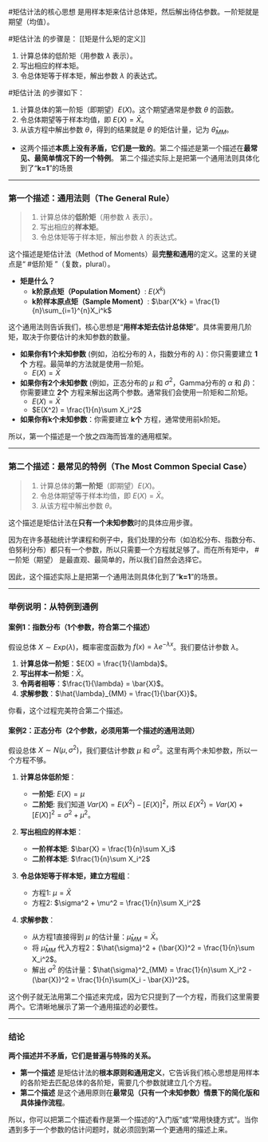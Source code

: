 #矩估计法的核心思想 是用样本矩来估计总体矩，然后解出待估参数。一阶矩就是期望（均值）。

#矩估计法 的步骤是： [[矩是什么矩的定义]]  
1.  计算总体的低阶矩（用参数 $\lambda$ 表示）。
2.  写出相应的样本矩。
3.  令总体矩等于样本矩，解出参数 $\lambda$ 的表达式。

#矩估计法 的步骤如下： 
1.  计算总体的第一阶矩（即期望）$E(X)$。这个期望通常是参数 $\theta$ 的函数。
2.  令总体期望等于样本均值，即 $E(X) = \bar{X}$。
3.  从该方程中解出参数 $\theta$，得到的结果就是 $\theta$ 的矩估计量，记为 $\hat{\theta}_{MM}$。

- 这两个描述**本质上没有矛盾，它们是一致的**。第二个描述是第一个描述在**最常见、最简单情况下的一个特例**。
	第二个描述实际上是把第一个通用法则具体化到了“**k=1**”的场景
---

### 第一个描述：通用法则（The General Rule）

> 1.  计算总体的**低阶矩**（用参数 $\lambda$ 表示）。
> 2.  写出相应的**样本矩**。
> 3.  令总体矩等于样本矩，解出参数 $\lambda$ 的表达式。

这个描述是矩估计法（Method of Moments）最**完整和通用**的定义。这里的关键点是“ #低阶矩 ”（复数，plural）。

-   **矩是什么？**
    -   **k阶原点矩（Population Moment）**: $E(X^k)$
    -   **k阶样本原点矩（Sample Moment）**: $\bar{X^k} = \frac{1}{n}\sum_{i=1}^{n}X_i^k$

这个通用法则告诉我们，核心思想是“**用样本矩去估计总体矩**”。具体需要用几阶矩，取决于你要估计的未知参数的数量。

-   **如果你有1个未知参数** (例如，泊松分布的 $\lambda$，指数分布的 $\lambda$)：你只需要建立 **1个** 方程。最简单的方法就是使用一阶矩。
    -   $E(X) = \bar{X}$
-   **如果你有2个未知参数** (例如，正态分布的 $\mu$ 和 $\sigma^2$，Gamma分布的 $\alpha$ 和 $\beta$)：你需要建立 **2个** 方程来解出这两个参数。通常我们会使用一阶矩和二阶矩。
    -   $E(X) = \bar{X}$
    -   $E(X^2) = \frac{1}{n}\sum X_i^2$
-   **如果你有k个未知参数**：你需要建立 **k个** 方程，通常使用前k阶矩。

所以，第一个描述是一个放之四海而皆准的通用框架。

---

### 第二个描述：最常见的特例（The Most Common Special Case）

> 1.  计算总体的**第一阶矩**（即期望）$E(X)$。
> 2.  令总体期望等于样本均值，即 $E(X) = \bar{X}$。
> 3.  从该方程中解出参数 $\theta$。

这个描述是矩估计法在**只有一个未知参数**时的具体应用步骤。

因为在许多基础统计学课程和例子中，我们处理的分布（如泊松分布、指数分布、伯努利分布）都只有一个参数，所以只需要一个方程就足够了。而在所有矩中， #一阶矩（期望） 是最直观、最简单的，所以我们自然会选择它。

因此，这个描述实际上是把第一个通用法则具体化到了“**k=1**”的场景。

---

### 举例说明：从特例到通例

#### 案例1：指数分布（1个参数，符合第二个描述）
假设总体 $X \sim Exp(\lambda)$，概率密度函数为 $f(x) = \lambda e^{-\lambda x}$。我们要估计参数 $\lambda$。

1.  **计算总体一阶矩**：$E(X) = \frac{1}{\lambda}$。
2.  **写出样本一阶矩**：$\bar{X}$。
3.  **令两者相等**：$\frac{1}{\lambda} = \bar{X}$。
4.  **求解参数**：$\hat{\lambda}_{MM} = \frac{1}{\bar{X}}$。

你看，这个过程完美符合第二个描述。

#### 案例2：正态分布（2个参数，必须用第一个描述的通用法则）
假设总体 $X \sim N(\mu, \sigma^2)$，我们要估计参数 $\mu$ 和 $\sigma^2$。这里有两个未知参数，所以一个方程不够。

1.  **计算总体低阶矩**：
    -   **一阶矩**: $E(X) = \mu$
    -   **二阶矩**: 我们知道 $Var(X) = E(X^2) - [E(X)]^2$，所以 $E(X^2) = Var(X) + [E(X)]^2 = \sigma^2 + \mu^2$。

2.  **写出相应的样本矩**：
    -   **一阶样本矩**: $\bar{X} = \frac{1}{n}\sum X_i$
    -   **二阶样本矩**: $\frac{1}{n}\sum X_i^2$

3.  **令总体矩等于样本矩，建立方程组**：
    -   方程1: $\mu = \bar{X}$
    -   方程2: $\sigma^2 + \mu^2 = \frac{1}{n}\sum X_i^2$

4.  **求解参数**：
    -   从方程1直接得到 $\mu$ 的估计量：$\hat{\mu}_{MM} = \bar{X}$。
    -   将 $\hat{\mu}_{MM}$ 代入方程2：$\hat{\sigma}^2 + (\bar{X})^2 = \frac{1}{n}\sum X_i^2$。
    -   解出 $\sigma^2$ 的估计量：$\hat{\sigma}^2_{MM} = \frac{1}{n}\sum X_i^2 - (\bar{X})^2 = \frac{1}{n}\sum(X_i - \bar{X})^2$。

这个例子就无法用第二个描述来完成，因为它只提到了一个方程，而我们这里需要两个。它清晰地展示了第一个通用描述的必要性。

---

### 结论

**两个描述并不矛盾，它们是普遍与特殊的关系。**

*   **第一个描述** 是矩估计法的**根本原则和通用定义**，它告诉我们核心思想是用样本的各阶矩去匹配总体的各阶矩，需要几个参数就建立几个方程。
*   **第二个描述** 是这个通用原则在**最常见（只有一个未知参数）情景下的简化版和具体操作流程**。

所以，你可以把第二个描述看作是第一个描述的“入门版”或“常用快捷方式”。当你遇到多于一个参数的估计问题时，就必须回到第一个更通用的描述上来。